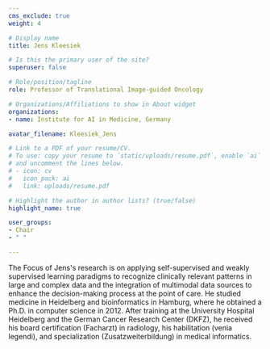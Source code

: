 ```yaml
---
cms_exclude: true
weight: 4

# Display name
title: Jens Kleesiek

# Is this the primary user of the site?
superuser: false

# Role/position/tagline
role: Professor of Translational Image-guided Oncology

# Organizations/Affiliations to show in About widget
organizations:
- name: Institute for AI in Medicine, Germany

avatar_filename: Kleesiek_Jens

# Link to a PDF of your resume/CV.
# To use: copy your resume to `static/uploads/resume.pdf`, enable `ai` icons in `params.toml`, 
# and uncomment the lines below.
# - icon: cv
#   icon_pack: ai
#   link: uploads/resume.pdf

# Highlight the author in author lists? (true/false)
highlight_name: true

user_groups:
- Chair
- " "

---
```

The Focus of Jens's research is on applying self-supervised and weakly supervised learning paradigms to recognize clinically relevant patterns in large and complex data and the integration of multimodal data sources to enhance the decision-making process at the point of care. He studied medicine in Heidelberg and bioinformatics in Hamburg, where he obtained a Ph.D. in computer science in 2012. After training at the University Hospital Heidelberg and the German Cancer Research Center (DKFZ), he received his board certification (Facharzt) in radiology, his habilitation (venia legendi), and specialization (Zusatzweiterbildung) in medical informatics.
